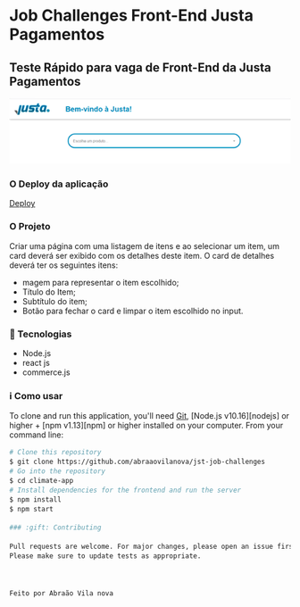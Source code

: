 # Job Challenges Front-End Justa Pagamentos
## Teste Rápido para vaga de Front-End da Justa Pagamentos
![image info](./img/banner.png)

### O Deploy da aplicação
[Deploy](https://desafio-justa.herokuapp.com/)

### O Projeto
Criar uma página com uma listagem de itens e ao selecionar um item, um card deverá ser exibido com os detalhes deste item. O card de detalhes deverá ter os seguintes itens:
- magem para representar o item escolhido;
- Título do Item;
- Subtítulo do item;
- Botão para fechar o card e limpar o item escolhido no input.

### :telescope: Tecnologias

- Node.js
- react js
- commerce.js

### :information_source: Como usar

To clone and run this application, you'll need [Git](https://git-scm.com), [Node.js v10.16][nodejs] or higher + [npm v1.13][npm] or higher installed on your computer.
From your command line:

```bash
# Clone this repository
$ git clone https://github.com/abraaovilanova/jst-job-challenges
# Go into the repository
$ cd climate-app
# Install dependencies for the frontend and run the server
$ npm install
$ npm start

### :gift: Contributing

Pull requests are welcome. For major changes, please open an issue first to discuss what you would like to change.
Please make sure to update tests as appropriate.



Feito por Abraão Vila nova

